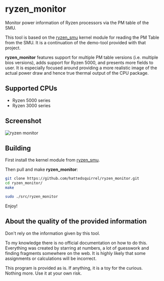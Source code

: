 # ryzen_monitor
Monitor power information of Ryzen processors via the PM table of the SMU.

This tool is based on the [ryzen_smu](https://gitlab.com/leogx9r/ryzen_smu) kernel module for reading the PM Table from the SMU. It is a continuation of the demo-tool provided with that project.

**ryzen_monitor** features support for multiple PM table versions (i.e. multiple bios versions), adds support for Ryzen 5000, and presents more fields to user. It is especially focused around providing a more realistic image of the actual power draw and hence true thermal output of the CPU package.

## Supported CPUs
* Ryzen 5000 series
* Ryzen 3000 series

## Screenshot
![ryzen monitor](https://user-images.githubusercontent.com/50338637/107124627-4e733e00-68a5-11eb-9596-bb3d35120a73.png)

## Building
First install the kernel module from [ryzen_smu](https://gitlab.com/leogx9r/ryzen_smu).

Then pull and make **ryzen_monitor**:
```bash
git clone https://github.com/hattedsquirrel/ryzen_monitor.git
cd ryzen_monitor/
make

sudo ./src/ryzen_monitor
```
Enjoy!

## About the quality of the provided information
Don't rely on the information given by this tool.

To my knowledge there is no official documentation on how to do this. Everything was created by starring at numbers, a lot of guesswork and finding fragments somewhere on the web. It is highly likely that some assignments or calculations will be incorrect.

This program is provided as is. If anything, it is a toy for the curious. Nothing more. Use it at your own risk.